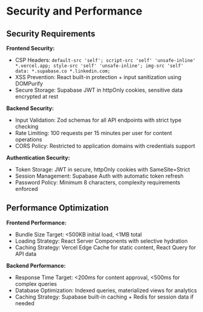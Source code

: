 # Security and Performance

## Security Requirements

**Frontend Security:**
- CSP Headers: `default-src 'self'; script-src 'self' 'unsafe-inline' *.vercel.app; style-src 'self' 'unsafe-inline'; img-src 'self' data: *.supabase.co *.linkedin.com;`
- XSS Prevention: React built-in protection + input sanitization using DOMPurify
- Secure Storage: Supabase JWT in httpOnly cookies, sensitive data encrypted at rest

**Backend Security:**
- Input Validation: Zod schemas for all API endpoints with strict type checking
- Rate Limiting: 100 requests per 15 minutes per user for content operations
- CORS Policy: Restricted to application domains with credentials support

**Authentication Security:**
- Token Storage: JWT in secure, httpOnly cookies with SameSite=Strict
- Session Management: Supabase Auth with automatic token refresh
- Password Policy: Minimum 8 characters, complexity requirements enforced

## Performance Optimization

**Frontend Performance:**
- Bundle Size Target: <500KB initial load, <1MB total
- Loading Strategy: React Server Components with selective hydration
- Caching Strategy: Vercel Edge Cache for static content, React Query for API data

**Backend Performance:**
- Response Time Target: <200ms for content approval, <500ms for complex queries
- Database Optimization: Indexed queries, materialized views for analytics
- Caching Strategy: Supabase built-in caching + Redis for session data if needed
